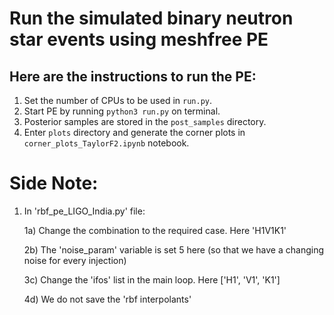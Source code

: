 # Run the simulated binary neutron star events using meshfree PE


## Here are the instructions to run the PE:

1. Set the number of CPUs to be used in `run.py`.
2. Start PE by running `python3 run.py` on terminal.
3. Posterior samples are stored in the `post_samples` directory. 
4. Enter `plots` directory and generate the corner plots in `corner_plots_TaylorF2.ipynb` notebook. 



# Side Note: 

1) In 'rbf_pe_LIGO_India.py' file:

   1a) Change the combination to the required case. Here 'H1V1K1'
   
   2b) The 'noise_param' variable is set 5 here (so that we have a changing noise for every injection)
   
   3c) Change the 'ifos' list in the main loop. Here ['H1', 'V1', 'K1']
   
   4d) We do not save the 'rbf interpolants' 
   